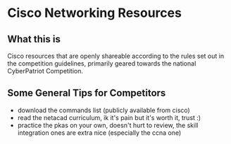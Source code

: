 # Cisco Networking Resources
## What this is
Cisco resources that are openly shareable according to the rules set out in the competition guidelines, primarily geared towards the national CyberPatriot Competition.

## Some General Tips for Competitors
- download the commands list (publicly available from cisco)
- read the netacad curriculum, ik it's pain but it's worth it, trust :)
- practice the pkas on your own, doesn't hurt to review, the skill integration ones are extra nice (especially the ccna one)
